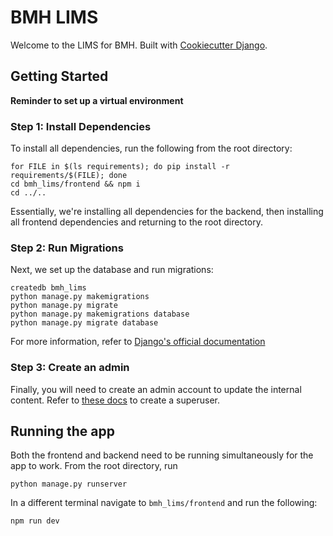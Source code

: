 # BMH LIMS
Welcome to the LIMS for BMH. Built with [Cookiecutter Django](https://github.com/pydanny/cookiecutter-django/).

## Getting Started
**Reminder to set up a virtual environment**
### Step 1: Install Dependencies
To install all dependencies, run the following from the root directory:
```
for FILE in $(ls requirements); do pip install -r requirements/$(FILE); done
cd bmh_lims/frontend && npm i
cd ../..
```
Essentially, we're installing all dependencies for the backend, then installing all frontend dependencies and returning to the root directory.

### Step 2: Run Migrations
Next, we set up the database and run migrations:
```
createdb bmh_lims
python manage.py makemigrations
python manage.py migrate
python manage.py makemigrations database
python manage.py migrate database
```
For more information, refer to [Django's official documentation](https://docs.djangoproject.com/en/3.1/topics/migrations/)

### Step 3: Create an admin
Finally, you will need to create an admin account to update the internal content. Refer to [these docs](https://djangocentral.com/creating-super-user-in-django/) to create a superuser.


## Running the app
Both the frontend and backend need to be running simultaneously for the app to work.
From the root directory, run
```
python manage.py runserver
```
In a different terminal navigate to `bmh_lims/frontend` and run the following:
```
npm run dev
```
